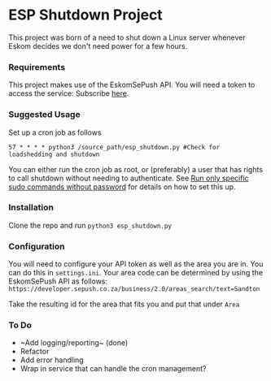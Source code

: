 # ESP Shutdown Project

This project was born of a need to shut down a Linux server whenever Eskom decides we don't need power for a few hours.

### Requirements
This project makes use of the EskomSePush API. You will need a token to access the service: Subscribe [here](https://eskomsepush.gumroad.com/l/api).


### Suggested Usage
Set up a cron job as follows

`57 * * * * python3 /source_path/esp_shutdown.py #Check for loadshedding and shutdown`

You can either run the cron job as root, or (preferably) a user that has rights to call shutdown without needing to authenticate.
See [Run only specific sudo commands without password](https://linuxhandbook.com/sudo-without-password/#run-only-specific-sudo-commands-without-password) for details on how to set this up.

### Installation
Clone the repo and run `python3 esp_shutdown.py`

### Configuration
You will need to configure your API token as well as the area you are in. You can do this in `settings.ini`.
Your area code can be determined by using the EskomSePush API as follows:
`https://developer.sepush.co.za/business/2.0/areas_search/text=Sandton`

Take the resulting id for the area that fits you and put that under `Area` 

### To Do
- ~Add logging/reporting~ (done)
- Refactor
- Add error handling
- Wrap in service that can handle the cron management?
